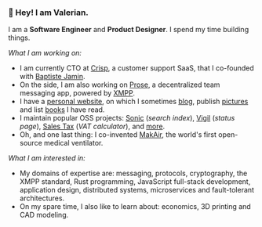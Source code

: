 ### 👋 Hey! I am Valerian.

I am a **Software Engineer** and **Product Designer**. I spend my time building things.

_What I am working on:_

- I am currently CTO at [Crisp](https://crisp.chat/), a customer support SaaS, that I co-founded with [Baptiste Jamin](https://github.com/baptistejamin).
- On the side, I am also working on [Prose](https://prose.org/), a decentralized team messaging app, powered by [XMPP](https://xmpp.org/).
- I have a [personal website](https://valeriansaliou.name/), on which I sometimes [blog](https://journal.valeriansaliou.name/), publish [pictures](https://journal.valeriansaliou.name/pictures/) and list [books](https://journal.valeriansaliou.name/books/) I have read.
- I maintain popular OSS projects: [Sonic](https://github.com/valeriansaliou/sonic) (_search index_), [Vigil](https://github.com/valeriansaliou/vigil) (_status page_), [Sales Tax](https://github.com/valeriansaliou/node-sales-tax) (_VAT calculator_), and [more](https://github.com/valeriansaliou?tab=repositories).
- Oh, and one last thing: I co-invented [MakAir](https://journal.valeriansaliou.name/makair-series-the-inception-of-an-open-source-ventilator-project/), the world's first open-source medical ventilator.

_What I am interested in:_

- My domains of expertise are: messaging, protocols, cryptography, the XMPP standard, Rust programming, JavaScript full-stack development, application design, distributed systems, microservices and fault-tolerant architectures.
- On my spare time, I also like to learn about: economics, 3D printing and CAD modeling.
